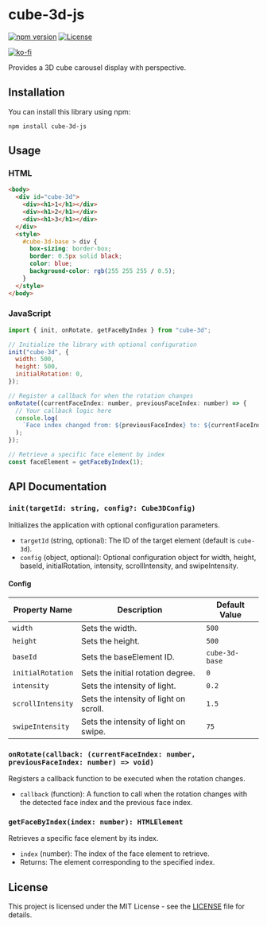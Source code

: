 # cube-3d-js

[![npm version](https://badge.fury.io/js/cube-3d-js.svg)](https://badge.fury.io/js/cube-3d)
[![License](https://img.shields.io/badge/license-MIT-blue.svg)](https://opensource.org/licenses/MIT)

[![ko-fi](https://ko-fi.com/img/githubbutton_sm.svg)](https://ko-fi.com/B0B6TVH92)

Provides a 3D cube carousel display with perspective.

## Installation

You can install this library using npm:

```shell
npm install cube-3d-js
```

## Usage

### HTML

```html
<body>
  <div id="cube-3d">
    <div><h1>1</h1></div>
    <div><h1>2</h1></div>
    <div><h1>3</h1></div>
  </div>
  <style>
    #cube-3d-base > div {
      box-sizing: border-box;
      border: 0.5px solid black;
      color: blue;
      background-color: rgb(255 255 255 / 0.5);
    }
  </style>
</body>
```

### JavaScript

```javascript
import { init, onRotate, getFaceByIndex } from "cube-3d";

// Initialize the library with optional configuration
init("cube-3d", {
  width: 500,
  height: 500,
  initialRotation: 0,
});

// Register a callback for when the rotation changes
onRotate((currentFaceIndex: number, previousFaceIndex: number) => {
  // Your callback logic here
  console.log(
    `Face index changed from: ${previousFaceIndex} to: ${currentFaceIndex}`,
  );
});

// Retrieve a specific face element by index
const faceElement = getFaceByIndex(1);
```

## API Documentation

### `init(targetId: string, config?: Cube3DConfig)`

Initializes the application with optional configuration parameters.

- `targetId` (string, optional): The ID of the target element (default is `cube-3d`).
- `config` (object, optional): Optional configuration object for width, height, baseId, initialRotation, intensity, scrollIntensity, and swipeIntensity.

#### Config

| Property Name     | Description                            | Default Value  |
| ----------------- | -------------------------------------- | -------------- |
| `width`           | Sets the width.                        | `500`          |
| `height`          | Sets the height.                       | `500`          |
| `baseId`          | Sets the baseElement ID.               | `cube-3d-base` |
| `initialRotation` | Sets the initial rotation degree.      | `0`            |
| `intensity`       | Sets the intensity of light.           | `0.2`          |
| `scrollIntensity` | Sets the intensity of light on scroll. | `1.5`          |
| `swipeIntensity`  | Sets the intensity of light on swipe.  | `75`           |

### `onRotate(callback: (currentFaceIndex: number, previousFaceIndex: number) => void)`

Registers a callback function to be executed when the rotation changes.

- `callback` (function): A function to call when the rotation changes with the detected face index and the previous face index.

### `getFaceByIndex(index: number): HTMLElement`

Retrieves a specific face element by its index.

- `index` (number): The index of the face element to retrieve.
- Returns: The element corresponding to the specified index.

## License

This project is licensed under the MIT License - see the [LICENSE](LICENSE) file for details.
